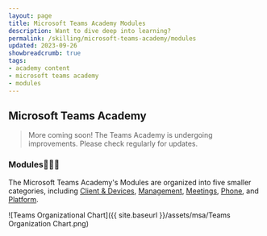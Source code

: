 ```yaml
---
layout: page
title: Microsoft Teams Academy Modules
description: Want to dive deep into learning?
permalink: /skilling/microsoft-teams-academy/modules
updated: 2023-09-26
showbreadcrumb: true
tags: 
- academy content
- microsoft teams academy
- modules
---
```


## Microsoft Teams Academy

> More coming soon! The Teams Academy is undergoing improvements. Please check regularly for updates.

### Modules📕📗📘

The Microsoft Teams Academy's Modules are organized into five smaller categories, including [Client & Devices](/PartnerResources/skilling/microsoft-teams-academy/client-devices), [Management](/PartnerResources/skilling/microsoft-teams-academy/management), [Meetings](/PartnerResources/skilling/microsoft-teams-academy/meetings), [Phone](/PartnerResources/skilling/microsoft-teams-academy/phone), and [Platform](/PartnerResources/skilling/microsoft-teams-academy/platform).

![Teams Organizational Chart]({{ site.baseurl }}/assets/msa/Teams Organization Chart.png)